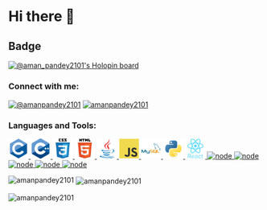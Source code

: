 <h1>Hi there 👋</h1>
<h2>Badge</h2>

[![@aman_pandey2101's Holopin board](https://holopin.me/aman_pandey2101)](https://holopin.io/@aman_pandey2101)

<!--
**amanpandey2101/amanpandey2101** is a ✨ _special_ ✨ repository because its `README.md` (this file) appears on your GitHub profile.

<h1 align="center">Hi 👋, I'm Aman Kumar Pandey</h1>
<h3 align="center">A passionate Coder and Web developer from India</h3>

<p align="left"> <img src="https://komarev.com/ghpvc/?username=amanpandey2101&label=Profile%20views&color=0e75b6&style=flat" alt="amanpandey2101" /> </p>

<p align="left"> <a href="https://github.com/ryo-ma/github-profile-trophy"><img src="https://github-profile-trophy.vercel.app/?username=amanpandey2101" alt="amanpandey2101" /></a> </p>

- 🌱 I’m currently learning **JavaScript, C, Web3**

- 📫 How to reach me **paman7681@gmail.com**

### Blogs posts
<!-- BLOG-POST-LIST:START -->
<!-- BLOG-POST-LIST:END -->

<h3 align="left">Connect with me:</h3>
<p align="left">
<a href="https://dev.to/@amanpandey2101" target="blank"><img align="center" src="https://raw.githubusercontent.com/rahuldkjain/github-profile-readme-generator/master/src/images/icons/Social/devto.svg" alt="@amanpandey2101" height="30" width="40" /></a>
<a href="https://linkedin.com/in/amanpandey2101" target="blank"><img align="center" src="https://raw.githubusercontent.com/rahuldkjain/github-profile-readme-generator/master/src/images/icons/Social/linked-in-alt.svg" alt="amanpandey2101" height="30" width="40" /></a>
</p>

<h3 align="left">Languages and Tools:</h3>
<p align="left"> <a href="https://www.cprogramming.com/" target="_blank" rel="noreferrer"> <img src="https://raw.githubusercontent.com/devicons/devicon/master/icons/c/c-original.svg" alt="c" width="40" height="40"/> </a> <a href="https://www.w3schools.com/cpp/" target="_blank" rel="noreferrer"> <img src="https://raw.githubusercontent.com/devicons/devicon/master/icons/cplusplus/cplusplus-original.svg" alt="cplusplus" width="40" height="40"/> </a> <a href="https://www.w3schools.com/css/" target="_blank" rel="noreferrer"> <img src="https://raw.githubusercontent.com/devicons/devicon/master/icons/css3/css3-original-wordmark.svg" alt="css3" width="40" height="40"/> </a> <a href="https://www.w3.org/html/" target="_blank" rel="noreferrer"> <img src="https://raw.githubusercontent.com/devicons/devicon/master/icons/html5/html5-original-wordmark.svg" alt="html5" width="40" height="40"/> </a> <a href="https://www.java.com" target="_blank" rel="noreferrer"> <img src="https://raw.githubusercontent.com/devicons/devicon/master/icons/java/java-original.svg" alt="java" width="40" height="40"/> </a> <a href="https://developer.mozilla.org/en-US/docs/Web/JavaScript" target="_blank" rel="noreferrer"> <img src="https://raw.githubusercontent.com/devicons/devicon/master/icons/javascript/javascript-original.svg" alt="javascript" width="40" height="40"/> </a>
 <a href="https://www.mysql.com/" target="_blank" rel="noreferrer"> <img src="https://raw.githubusercontent.com/devicons/devicon/master/icons/mysql/mysql-original-wordmark.svg" alt="mysql" width="40" height="40"/> </a> <a href="https://www.python.org" target="_blank" rel="noreferrer"> <img src="https://raw.githubusercontent.com/devicons/devicon/master/icons/python/python-original.svg" alt="python" width="40" height="40"/> </a> 
 <a href="https://reactjs.org/" target="_blank" rel="noreferrer"> <img src="https://raw.githubusercontent.com/devicons/devicon/master/icons/react/react-original-wordmark.svg" alt="react" width="40" height="40"/> </a>
  <a href="https://nodejs.org/" target="_blank" rel="noreferrer"> <img src="https://upload.wikimedia.org/wikipedia/commons/d/d9/Node.js_logo.svg" alt="node" width="40" height="40"/> </a>
 <a href="https://www.mongodb.com/" target="_blank" rel="noreferrer"> <img src="https://www.vectorlogo.zone/logos/mongodb/mongodb-icon.svg" alt="node" width="40" height="40"/> </a>
<a href="https://firebase.google.com/" target="_blank" rel="noreferrer"> <img src="https://www.vectorlogo.zone/logos/firebase/firebase-icon.svg" alt="node" width="40" height="40"/> </a>
<a href="https://cloud.google.com/" target="_blank" rel="noreferrer"> <img src="https://cdn.worldvectorlogo.com/logos/google-cloud-1.svg" alt="node" width="40" height="40"/> </a>
<a href="https://tailwindcss.com/" target="_blank" rel="noreferrer"> <img src="https://www.vectorlogo.zone/logos/tailwindcss/tailwindcss-icon.svg" alt="node" width="40" height="40"/> </a></p>

<p><img align="left" src="https://github-readme-stats.vercel.app/api/top-langs?username=amanpandey2101&show_icons=true&locale=en&layout=compact" alt="amanpandey2101" /></p>

<p>&nbsp;<img align="center" src="https://github-readme-stats.vercel.app/api?username=amanpandey2101&show_icons=true&locale=en" alt="amanpandey2101" /></p>

<p><img align="center" src="https://github-readme-streak-stats.herokuapp.com/?user=amanpandey2101&" alt="amanpandey2101" /></p>
